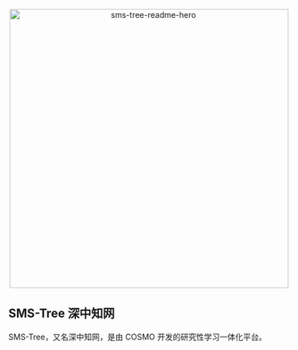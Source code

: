 <p align="center">
    <img width="500" src="https://assets.the1068.me/sms-tree-readme-hero.png" alt="sms-tree-readme-hero">
</p>

## SMS-Tree 深中知网

SMS-Tree，又名深中知网，是由 COSMO 开发的研究性学习一体化平台。
